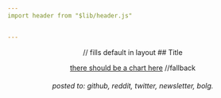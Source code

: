 ```yaml
---
import header from "$lib/header.js"


---
```

<layout>
<header />

 



<main> // fills default <slot /> in layout
## Title 




<Chart
  :chart-data="chartData"
  :options="chartOptions"
  :height="300"
  :width="600"
  :plugins="chartPlugins"
  :legend="chartLegend"
  :type="chartType">
    [there should be a chart here](link.to/chart) //fallback
</Chart>
<slot name="citations"></slot>


<main>

###### posted to: github, reddit, twitter, newsletter, bolg.

</layout>